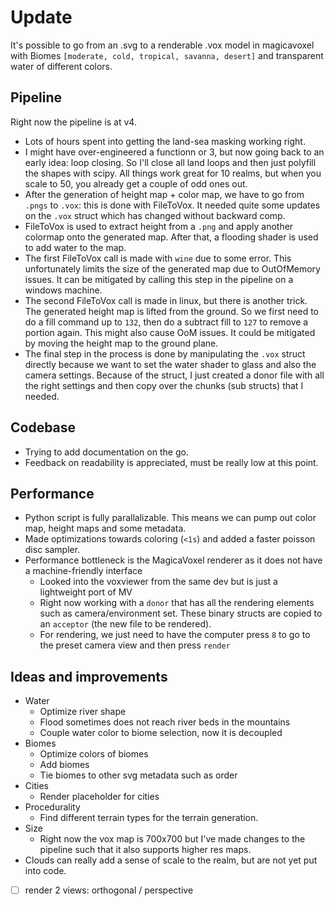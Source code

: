 # Update

It's possible to go from an .svg to a renderable .vox model in magicavoxel with Biomes `[moderate, cold, tropical, savanna, desert]` and transparent water of different colors.

## Pipeline

Right now the pipeline is at v4.
- Lots of hours spent into getting the land-sea masking working right.
- I might have over-engineered a functionn or 3, but now going back to an early idea: loop closing. So I'll close all land loops and then just polyfill the shapes with scipy. All things work great for 10 realms, but when you scale to 50, you already get a couple of odd ones out.
- After the generation of height map + color map, we have to go from `.pngs` to `.vox`: this is done with FileToVox. It needed quite some updates on the `.vox` struct which has changed without backward comp.
- FileToVox is used to extract height from a `.png` and apply another colormap onto the generated map. After that, a flooding shader is used to add water to the map.
- The first FileToVox call is made with `wine` due to some error. This unfortunately limits the size of the generated map due to OutOfMemory issues. It can be mitigated by calling this step in the pipeline on a windows machine.
- The second FileToVox call is made in linux, but there is another trick. The generated height map is lifted from the ground. So we first need to do a fill command up to `132`, then do a subtract fill to `127` to remove a portion again. This might also cause OoM issues. It could be mitigated by moving the height map to the ground plane.
- The final step in the process is done by manipulating the `.vox` struct directly because we want to set the water shader to glass and also the camera settings. Because of the struct, I just created a donor file with all the right settings and then copy over the chunks (sub structs) that I needed.

## Codebase

- Trying to add documentation on the go.
- Feedback on readability is appreciated, must be really low at this point.

## Performance

- Python script is fully parallalizable. This means we can pump out color map, height maps and some metadata.
- Made optimizations towards coloring (`<1s`) and added a faster poisson disc sampler.
- Performance bottleneck is the MagicaVoxel renderer as it does not have a machine-friendly interface
  - Looked into the voxviewer from the same dev but is just a lightweight port of MV
  - Right now working with a `donor` that has all the rendering elements such as camera/environment set. These binary structs are copied to an `acceptor` (the new file to be rendered).
  - For rendering, we just need to have the computer press `8` to go to the preset camera view and then press `render`

## Ideas and improvements

- Water
  - Optimize river shape
  - Flood sometimes does not reach river beds in the mountains
  - Couple water color to biome selection, now it is decoupled
- Biomes
  - Optimize colors of biomes
  - Add biomes
  - Tie biomes to other svg metadata such as order
- Cities
  - Render placeholder for cities
- Procedurality
  - Find different terrain types for the terrain generation.
- Size
  - Right now the vox map is 700x700 but I've made changes to the pipeline such that it also supports higher res maps.
- Clouds can really add a sense of scale to the realm, but are not yet put into code.

-[ ] render 2 views: orthogonal / perspective